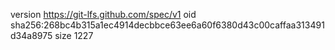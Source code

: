 version https://git-lfs.github.com/spec/v1
oid sha256:268bc4b315a1ec4914decbbce63ee6a60f6380d43c00caffaa313491d34a8975
size 1227
